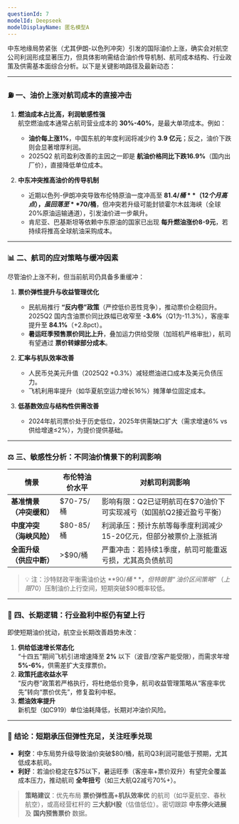 ```yaml
---
questionId: 7
modelId: Deepseek
modelDisplayName: 匿名模型A
---
```

中东地缘局势紧张（尤其伊朗-以色列冲突）引发的国际油价上涨，确实会对航空公司利润形成显著压力，但具体影响需结合油价传导机制、航司成本结构、行业政策及供需基本面综合分析。以下是关键影响路径及最新动态：

---

### ⛽ **一、油价上涨对航司成本的直接冲击**
1. **燃油成本占比高，利润敏感性强**  
   航空燃油成本通常占航司营业成本的 **30%-40%**，是最大单项成本。例如：
   - **油价每上涨1%**，中国东航的年度利润将减少约 **3.9 亿元**；反之，油价下跌则会显著增厚利润。
   - 2025Q2 航司盈利改善的主因之一即是 **航油价格同比下跌16.9%**（国内出厂价），直接降低单位成本。

2. **中东冲突推高油价的传导机制**  
   - 近期以色列-伊朗冲突导致布伦特原油一度冲高至 **$81.4/桶**（12个月高点），虽回落至 **$70/桶**，但冲突若升级可能封锁霍尔木兹海峡（全球20%原油运输通道），引发油价进一步飙升。
   - 肯尼亚、巴基斯坦等依赖中东原油的国家已出现 **每升燃油涨价8-9元**，若持续将推高全球航油采购成本。

---

### 📊 **二、航司的应对策略与缓冲因素**
尽管油价上涨不利，但当前航司仍具备多重缓冲：
1. **票价弹性提升与收益管理优化**  
   - 民航局推行 **“反内卷”政策**（严控低价恶性竞争），推动票价企稳回升。2025Q2 国内含油票价同比跌幅已收窄至 **-3.6%**（Q1为-11.3%），客座率提升至 **84.1%**（+2.8pct）。
   - **暑运旺季预售票价同比上升**，叠加运力供给受限（加班机严格审批），航司有望通过 **票价转嫁部分成本**。

2. **汇率与机队效率改善**  
   - 人民币兑美元升值（2025Q2 +0.3%）减轻燃油进口成本及美元负债压力。
   - 飞机利用率提升（如华夏航空运力增长16%）摊薄单位固定成本。

3. **低基数效应与结构性供需改善**  
   - 2024年航司票价处于历史低位，2025年供需缺口扩大（需求增速6% vs 供给增速≤2%），为提价提供基础。

---

### ⚖️ **三、敏感性分析：不同油价情景下的利润影响**
| **情景**                | 布伦特油价水平   | 对航司利润影响                                                                 |
|-------------------------|------------------|------------------------------------------------------------------------------|
| **基准情景（冲突缓和）** | $70-75/桶        | 影响有限：Q2已证明航司在$70油价下可实现减亏（如国航Q2接近盈亏平衡） |
| **中度冲突（海峡风险）** | $80-85/桶        | 利润承压：预计东航等每季度利润减少15-20亿元，但部分被票价上涨抵消 |
| **全面升级（供应中断）** | >$90/桶         | 严重冲击：若持续1季度，航司可能重返亏损，尤其高负债航司        |

> 💡 注：沙特财政平衡需油价达 **$90/桶**，但特朗普“油价区间策略”（上限$70）压制油价上行空间，短期突破$90概率较低。

---

### 🛫 **四、长期逻辑：行业盈利中枢仍有望上行**
即使短期油价扰动，航空业长期改善趋势未改：
1. **供给低速增长常态化**  
   “十四五”期间飞机引进增速降至 **2%** 以下（波音/空客产能受限），而需求年增 **5%-6%**，供需差扩大支撑票价。
2. **政策托底收益水平**  
   “反内卷”政策若严格执行，将杜绝低价竞争，航司收益管理策略从“客座率优先”转向“票价优先”，修复盈利中枢。
3. **燃油效率提升**  
   新机型（如C919）单位油耗降低，长期对冲油价风险。

---

### 💎 **结论：短期承压但弹性充足，关注旺季兑现**
- **利空**：中东局势升级导致油价突破$80/桶，航司Q3利润可能低于预期，尤其低成本航司。
- **利好**：若油价稳定在$75以下，暑运旺季（客座率+票价双升）有望完全覆盖成本压力，推动航司 **全年扭亏**（如三大航Q2减亏70%+）。

> **策略建议**：优先布局 **票价弹性高+机队效率优** 的航司（如华夏航空、春秋航空），或高经营杠杆的 **三大航H股**（估值低位）。密切跟踪 **中东停火进展** 及 **国内预售票价** 数据。